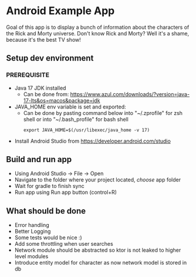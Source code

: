 # Android Example App

Goal of this app is to display a bunch of information about the characters of the Rick and Morty universe. Don't know Rick and Morty? Well it's a shame, because it's the best TV show!

## Setup dev environment

### PREREQUISITE
* Java 17 JDK installed
  * Can be done from: <https://www.azul.com/downloads/?version=java-17-lts&os=macos&package=jdk>
* JAVA_HOME env variable is set and exported:
  * Can be done by pasting command below into "~/.zprofile" for zsh shell or into "~/.bash_profile" for bash shell
    ```
    export JAVA_HOME=$(/usr/libexec/java_home -v 17)
    ```
* Install Android Studio from https://developer.android.com/studio

## Build and run app
* Using Android Studio -> File -> Open
* Navigate to the folder where your project located, *choose* app folder 
* Wait for gradle to finish sync
* Run app using Run app button (control+R)

## What should be done
* Error handling
* Better Logging
* Some tests would be nice :)
* Add some throttling when user searches
* Network module should be abstracted so ktor is not leaked to higher level modules
* Introduce entity model for character as now network model is stored in db

